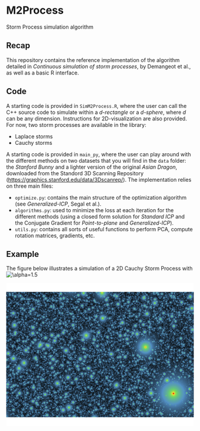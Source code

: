 # M2Process

Storm Process simulation algorithm

## Recap

This repository contains the reference implementation of the algorithm detailed in *Continuous simulation of storm processes*, by Demangeot et al., as well as a basic R interface.

## Code
A starting code is provided in ```SimM2Process.R```, where the user can call the C++ source code to simulate within a *d-rectangle* or a *d-sphere*, where *d* can be any dimension. Instructions for 2D-visualization are also provided. For now, two storm processes are available in the library:
- Laplace storms
- Cauchy storms


A starting code is provided in ```main_py```, where the user can play around with the different methods on two datasets that you will find in the `data` folder: the *Stanford Bunny* and a lighter version of the original *Asian Dragon*, downloaded from the Standord 3D Scanning Repository (https://graphics.stanford.edu/data/3Dscanrep/). The implementation relies on three main files:
- ```optimize.py```: contains the main structure of the optimization algorithm (see *Generalized-ICP*, Segal et al.).
- ```algorithms.py```: used to minimize the loss at each iteration for the different methods (using a closed form solution for *Standard ICP* and the Conjugate Gradient for *Point-to-plane* and *Generalized-ICP*).
- ```utils.py```: contains all sorts of useful functions to perform PCA, compute rotation matrices, gradients, etc.

## Example
The figure below illustrates a simulation of a 2D Cauchy Storm Process with ![\alpha=1.5](https://latex.codecogs.com/svg.latex?\alpha=1.5) 

![alt text](https://github.com/Remsya/M2Process/blob/main/Files/Rplot.png)

